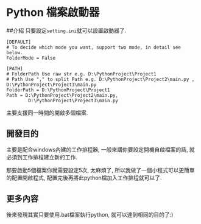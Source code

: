 # Python 檔案啟動器

##介紹
只要設定`setting.ini`就可以設置啟動器了.

```
[DEFAULT]
# To decide which mode you want, support two mode, in detail see below.
FolderMode = False

[PATH]
# FolderPath Use raw str e.g. D:\PythonProject\Project1
# Path Use "," to split Path e.g. D:\PythonProject\Project2\main.py , D:\PythonProject\Project3\main.py
FolderPath = D:\PythonProject\Project1
Path = D:\PythonProject\Project2\main.py,
        D:\PythonProject\Project3\main.py
```

主要支援同一時間的開啟多個檔案.

## 開發目的
主要是配合windows內建的工作排程器,
一般來講你要設定開機自啟檔案的話,
就必須到工作排程建立新的工作.

那要啟動5個檔案你就需要設定5次, 太麻煩了,
所以我做了一個小程式可以更簡單的配置開啟程式,
配置完後再將此python檔加入工作排程就可以了.

## 更多內容
後來發現其實只要使用.bat檔案執行python, 就可以達到相同的目的了:)